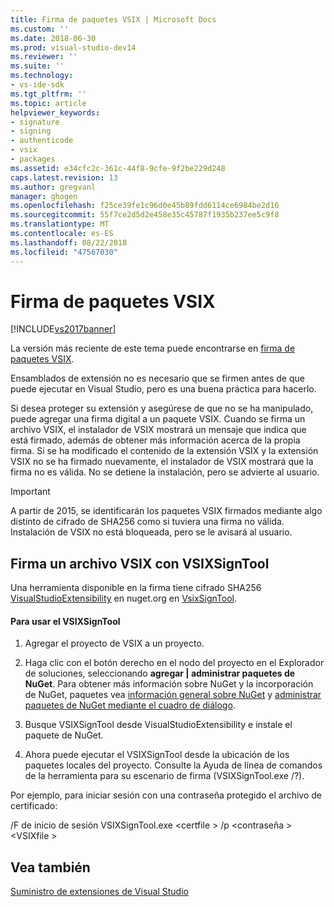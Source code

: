 ```yaml
---
title: Firma de paquetes VSIX | Microsoft Docs
ms.custom: ''
ms.date: 2018-06-30
ms.prod: visual-studio-dev14
ms.reviewer: ''
ms.suite: ''
ms.technology:
- vs-ide-sdk
ms.tgt_pltfrm: ''
ms.topic: article
helpviewer_keywords:
- signature
- signing
- authenticode
- vsix
- packages
ms.assetid: e34cfc2c-361c-44f8-9cfe-9f2be229d248
caps.latest.revision: 13
ms.author: gregvanl
manager: ghogen
ms.openlocfilehash: f25ce39fe1c96d0e45b89fdd6114ce6984be2d16
ms.sourcegitcommit: 55f7ce2d5d2e458e35c45787f1935b237ee5c9f8
ms.translationtype: MT
ms.contentlocale: es-ES
ms.lasthandoff: 08/22/2018
ms.locfileid: "47567030"
---
```

# <a name="signing-vsix-packages"></a>Firma de paquetes VSIX
[!INCLUDE[vs2017banner](../includes/vs2017banner.md)]

La versión más reciente de este tema puede encontrarse en [firma de paquetes VSIX](https://docs.microsoft.com/visualstudio/extensibility/signing-vsix-packages).  
  
Ensamblados de extensión no es necesario que se firmen antes de que puede ejecutar en Visual Studio, pero es una buena práctica para hacerlo.  
  
 Si desea proteger su extensión y asegúrese de que no se ha manipulado, puede agregar una firma digital a un paquete VSIX. Cuando se firma un archivo VSIX, el instalador de VSIX mostrará un mensaje que indica que está firmado, además de obtener más información acerca de la propia firma. Si se ha modificado el contenido de la extensión VSIX y la extensión VSIX no se ha firmado nuevamente, el instalador de VSIX mostrará que la firma no es válida. No se detiene la instalación, pero se advierte al usuario.  
  
> [!IMPORTANT]
>  A partir de 2015, se identificarán los paquetes VSIX firmados mediante algo distinto de cifrado de SHA256 como si tuviera una firma no válida. Instalación de VSIX no está bloqueada, pero se le avisará al usuario.  
  
## <a name="signing-a-vsix-with-vsixsigntool"></a>Firma un archivo VSIX con VSIXSignTool  
 Una herramienta disponible en la firma tiene cifrado SHA256 [VisualStudioExtensibility](http://www.nuget.org/profiles/VisualStudioExtensibility) en nuget.org en [VsixSignTool](http://www.nuget.org/packages/Microsoft.VSSDK.Vsixsigntool).  
  
#### <a name="to-use-the-vsixsigntool"></a>Para usar el VSIXSignTool  
  
1.  Agregar el proyecto de VSIX a un proyecto.  
  
2.  Haga clic con el botón derecho en el nodo del proyecto en el Explorador de soluciones, seleccionando **agregar &#124; administrar paquetes de NuGet**.  Para obtener más información sobre NuGet y la incorporación de NuGet, paquetes vea [información general sobre NuGet](http://docs.nuget.org/) y [administrar paquetes de NuGet mediante el cuadro de diálogo](http://docs.nuget.org/Consume/Package-Manager-Dialog).  
  
3.  Busque VSIXSignTool desde VisualStudioExtensibility e instale el paquete de NuGet.  
  
4.  Ahora puede ejecutar el VSIXSignTool desde la ubicación de los paquetes locales del proyecto. Consulte la Ayuda de línea de comandos de la herramienta para su escenario de firma (VSIXSignTool.exe /?).  
  
 Por ejemplo, para iniciar sesión con una contraseña protegido el archivo de certificado:  
  
 /F de inicio de sesión VSIXSignTool.exe \<certfile > /p \<contraseña > \<VSIXfile >  
  
## <a name="see-also"></a>Vea también  
 [Suministro de extensiones de Visual Studio](../extensibility/shipping-visual-studio-extensions.md)

